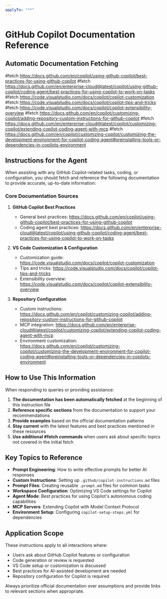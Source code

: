```yaml
---
applyTo: "**"
---
```


# GitHub Copilot Documentation Reference

## Automatic Documentation Fetching

#fetch https://docs.github.com/en/copilot/using-github-copilot/best-practices-for-using-github-copilot
#fetch https://docs.github.com/en/enterprise-cloud@latest/copilot/using-github-copilot/coding-agent/best-practices-for-using-copilot-to-work-on-tasks
#fetch https://code.visualstudio.com/docs/copilot/copilot-customization
#fetch https://code.visualstudio.com/docs/copilot/copilot-tips-and-tricks
#fetch https://code.visualstudio.com/docs/copilot/copilot-extensibility-overview
#fetch https://docs.github.com/en/copilot/customizing-copilot/adding-repository-custom-instructions-for-github-copilot
#fetch https://docs.github.com/en/enterprise-cloud@latest/copilot/customizing-copilot/extending-copilot-coding-agent-with-mcp
#fetch https://docs.github.com/en/copilot/customizing-copilot/customizing-the-development-environment-for-copilot-coding-agent#preinstalling-tools-or-dependencies-in-copilots-environment

## Instructions for the Agent

When assisting with any GitHub Copilot-related tasks, coding, or configuration, you should fetch and reference the following documentation to provide accurate, up-to-date information:

### Core Documentation Sources

1. **GitHub Copilot Best Practices**
   - General best practices: https://docs.github.com/en/copilot/using-github-copilot/best-practices-for-using-github-copilot
   - Coding agent best practices: https://docs.github.com/en/enterprise-cloud@latest/copilot/using-github-copilot/coding-agent/best-practices-for-using-copilot-to-work-on-tasks

2. **VS Code Customization & Configuration**
   - Customization guide: https://code.visualstudio.com/docs/copilot/copilot-customization
   - Tips and tricks: https://code.visualstudio.com/docs/copilot/copilot-tips-and-tricks
   - Extensibility overview: https://code.visualstudio.com/docs/copilot/copilot-extensibility-overview

3. **Repository Configuration**
   - Custom instructions: https://docs.github.com/en/copilot/customizing-copilot/adding-repository-custom-instructions-for-github-copilot
   - MCP integration: https://docs.github.com/en/enterprise-cloud@latest/copilot/customizing-copilot/extending-copilot-coding-agent-with-mcp
   - Environment customization: https://docs.github.com/en/copilot/customizing-copilot/customizing-the-development-environment-for-copilot-coding-agent#preinstalling-tools-or-dependencies-in-copilots-environment

## How to Use This Information

When responding to queries or providing assistance:

1. **The documentation has been automatically fetched** at the beginning of this instruction file
2. **Reference specific sections** from the documentation to support your recommendations
3. **Provide examples** based on the official documentation patterns
4. **Stay current** with the latest features and best practices mentioned in these resources
5. **Use additional #fetch commands** when users ask about specific topics not covered in the initial fetch

## Key Topics to Reference

- **Prompt Engineering**: How to write effective prompts for better AI responses
- **Custom Instructions**: Setting up `.github/copilot-instructions.md` files
- **Prompt Files**: Creating reusable `.prompt.md` files for common tasks
- **Workspace Configuration**: Optimizing VS Code settings for Copilot
- **Agent Mode**: Best practices for using Copilot's autonomous coding capabilities
- **MCP Servers**: Extending Copilot with Model Context Protocol
- **Environment Setup**: Configuring `copilot-setup-steps.yml` for dependencies

## Application Scope

These instructions apply to all interactions where:
- Users ask about GitHub Copilot features or configuration
- Code generation or review is requested
- VS Code setup or customization is discussed
- Best practices for AI-assisted development are needed
- Repository configuration for Copilot is required

Always prioritize official documentation over assumptions and provide links to relevant sections when appropriate.
